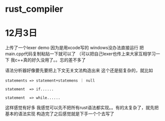 # rust_compiler

# 12月3日
上传了一个lexer demo 
因为是用xcode写的 windows没办法直接运行 把main.cpp代码复制粘贴一下就可以了
（可以把自己lexer也传上来大家互相学习一下 我c++真的好久没用了。。忘的差不多了

语法分析器好像要先要把上下文无关文法构造出来
这个还是挺复杂的，就比如 

`statements => statement+statemens ｜ null`

`statement  => if......`
 
`statement  => while......`
            
      
这样感觉有好多 我感觉可以先不把所有rust语法都实现。。有的太复杂了，就先把基本的语法实现
构造完了之后感觉就是下手一个个去写了
